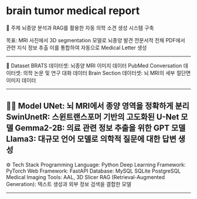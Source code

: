 # brain tumor medical report

🧠 주제
뇌종양 분석과 RAG를 활용한 자동 의학 소견 생성 시스템 구축

목표:
MRI 사진에서 3D segmentation 모델로 뇌종양 발견
전문서적 전체 PDF에서 관련 지식 정보 추출
이를 통합하여 자동으로 Medical Letter 생성

---

📂 Dataset
BRATS 데이터셋: 뇌종양 MRI 이미지 데이터
PubMed Conversation 데이터셋: 의학 논문 및 연구 대화 데이터
Brain Section 데이터셋: 뇌 MRI의 세부 절단면 이미지 데이터

---

🧑‍💻 Model
UNet: 뇌 MRI에서 종양 영역을 정확하게 분리
SwinUnetR: 스윈트랜스포머 기반의 고도화된 U-Net 모델
Gemma2-2B: 의료 관련 정보 추출을 위한 GPT 모델
Llama3: 대규모 언어 모델로 의학적 질문에 대한 답변 생성
---

⚙️ Tech Stack
Programming Language: Python
Deep Learning Framework: PyTorch
Web Framework: FastAPI
Database:
MySQL
SQLite
PostgreSQL
Medical Imaging Tools: AAL, 3D Slicer
RAG (Retrieval-Augmented Generation): 텍스트 생성과 외부 정보 검색을 결합한 모델

---
